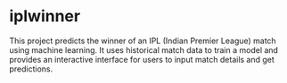 # iplwinner
This project predicts the winner of an IPL (Indian Premier League) match using machine learning. It uses historical match data to train a model and provides an interactive interface for users to input match details and get predictions.
